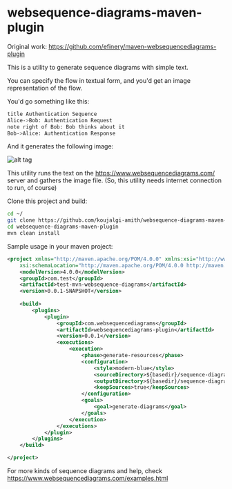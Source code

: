 # websequence-diagrams-maven-plugin

Original work: https://github.com/efinery/maven-websequencediagrams-plugin

This is a utility to generate sequence diagrams with simple text.

You can specify the flow in textual form, and you'd get an image representation of the flow.

You'd go something like this:

```sh
title Authentication Sequence
Alice->Bob: Authentication Request
note right of Bob: Bob thinks about it
Bob->Alice: Authentication Response
```

And it generates the following image:

![alt tag](https://raw.githubusercontent.com/koujalgi-amith/websequence-diagrams-maven-plugin/master/test.png)

This utility runs the text on the https://www.websequencediagrams.com/ server and gathers the image file. (So, this utility needs internet connection to run, of course)


Clone this project and build:

```sh
cd ~/
git clone https://github.com/koujalgi-amith/websequence-diagrams-maven-plugin.git
cd websequence-diagrams-maven-plugin
mvn clean install
```

Sample usage in your maven project:

```xml
<project xmlns="http://maven.apache.org/POM/4.0.0" xmlns:xsi="http://www.w3.org/2001/XMLSchema-instance"
	xsi:schemaLocation="http://maven.apache.org/POM/4.0.0 http://maven.apache.org/xsd/maven-4.0.0.xsd">
	<modelVersion>4.0.0</modelVersion>
	<groupId>com.test</groupId>
	<artifactId>test-mvn-websequence-diagrams</artifactId>
	<version>0.0.1-SNAPSHOT</version>
	
	<build>
		<plugins>
			<plugin>
				<groupId>com.websequencediagrams</groupId>
				<artifactId>websequencediagrams-plugin</artifactId>
				<version>0.0.1</version>
				<executions>
					<execution>
						<phase>generate-resources</phase>
						<configuration>
							<style>modern-blue</style>
							<sourceDirectory>${basedir}/sequence-diagrams/sources</sourceDirectory>
							<outputDirectory>${basedir}/sequence-diagrams/generated</outputDirectory>
							<keepSources>true</keepSources>
						</configuration>
						<goals>
							<goal>generate-diagrams</goal>
						</goals>
					</execution>
				</executions>
			</plugin>
		</plugins>
	</build>

</project>
```

For more kinds of sequence diagrams and help, check https://www.websequencediagrams.com/examples.html
